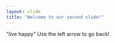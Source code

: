 ```yaml
---
layout: slide
title: "Welcome to our second slide!"
---
```

"live happy"
Use the left arrow to go back!
